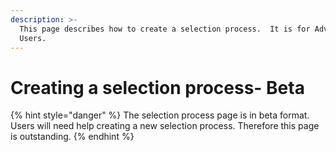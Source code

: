 ```yaml
---
description: >-
  This page describes how to create a selection process.  It is for Advanced
  Users.
---
```


# Creating a selection process- Beta

{% hint style="danger" %}
The selection process page is in beta format.  Users will need help creating a new selection process.  Therefore this page is outstanding.
{% endhint %}

